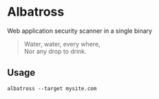 # Albatross

Web application security scanner in a single binary

> Water, water, every where, <br/> 
> Nor any drop to drink.

## Usage

```
albatross --target mysite.com
```
